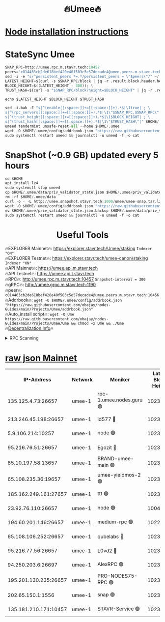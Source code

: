 <h1 align="center"> 🔥Umee🔥</h1>


[Node installation instructions](https://github.com/obajay/nodes-Guides/tree/main/Projects/Umee)
=
# StateSync Umee
```python
SNAP_RPC=http://umee.rpc.m.stavr.tech:10457
peers="c014463cb2de618bef420e40f503c5e57decade4@umee.peers.m.stavr.tech:10456"
sed -i -e "s/^persistent_peers *=.*/persistent_peers = \"$peers\"/" ~/.umee/config/config.toml
LATEST_HEIGHT=$(curl -s $SNAP_RPC/block | jq -r .result.block.header.height); \
BLOCK_HEIGHT=$((LATEST_HEIGHT - 300)); \
TRUST_HASH=$(curl -s "$SNAP_RPC/block?height=$BLOCK_HEIGHT" | jq -r .result.block_id.hash)

echo $LATEST_HEIGHT $BLOCK_HEIGHT $TRUST_HASH

sed -i.bak -E "s|^(enable[[:space:]]+=[[:space:]]+).*$|\1true| ; \
s|^(rpc_servers[[:space:]]+=[[:space:]]+).*$|\1\"$SNAP_RPC,$SNAP_RPC\"| ; \
s|^(trust_height[[:space:]]+=[[:space:]]+).*$|\1$BLOCK_HEIGHT| ; \
s|^(trust_hash[[:space:]]+=[[:space:]]+).*$|\1\"$TRUST_HASH\"|" $HOME/.umee/config/config.toml
umeed tendermint unsafe-reset-all --home $HOME/.umee
wget -O $HOME/.umee/config/addrbook.json "https://raw.githubusercontent.com/obajay/nodes-Guides/main/Projects/Umee/addrbook.json"
sudo systemctl restart umeed && journalctl -u umeed -f -o cat
```
# SnapShot (~0.9 GB) updated every 5 hours
```python
cd $HOME
apt install lz4
sudo systemctl stop umeed
cp $HOME/.umee/data/priv_validator_state.json $HOME/.umee/priv_validator_state.json.backup
rm -rf $HOME/.umee/data
curl -o - -L http://umee.snapshot.stavr.tech:1000/umee/umee-snap.tar.lz4 | lz4 -c -d - | tar -x -C $HOME/.umee --strip-components 2
wget -O $HOME/.umee/config/addrbook.json "https://raw.githubusercontent.com/obajay/nodes-Guides/main/Projects/Umee/addrbook.json"
mv $HOME/.umee/priv_validator_state.json.backup $HOME/.umee/data/priv_validator_state.json
sudo systemctl restart umeed && journalctl -u umeed -f -o cat
```
 <h1 align="center"> Useful Tools</h1>

🔥EXPLORER Mainnet🔥:      https://explorer.stavr.tech/Umee/staking             `Indexer "ON"` \
🔥EXPLORER Testnet🔥:        https://explorer.stavr.tech/umee-canon/staking      `Indexer "ON"` \
🔥API Mainnet🔥:                   https://umee.api.m.stavr.tech \
🔥API Testnet🔥:                     https://umee.api.t.stavr.tech \
🔥RPC🔥:                                   http://umee.rpc.m.stavr.tech:10457                     `Snapshot-interval = 300` \
🔥gRPC🔥:                              http://umee.grpc.m.stavr.tech:1190 \
🔥peer🔥:                     `c014463cb2de618bef420e40f503c5e57decade4@umee.peers.m.stavr.tech:10456` \
🔥Addrbook🔥:    ```wget -O $HOME/.umee/config/addrbook.json "https://raw.githubusercontent.com/obajay/nodes-Guides/main/Projects/Umee/addrbook.json"``` \
🔥Auto_install script🔥: ```wget -O Ume https://raw.githubusercontent.com/obajay/nodes-Guides/main/Projects/Umee/Ume && chmod +x Ume && ./Ume``` \
🔥[Decentralization Info](https://github.com/obajay/StateSync-snapshots/tree/main/Projects/Umee/Decentralization)🔥

<details>
<summary>RPC Scanning</summary>

<h2 align="center"> We scan nodes in real time every 4 hours. And we provide the final result of RPC endpoints.
We cannot influence the operation of these nodes in any way. </h2>


```python
If Voting Power is higher than 0 --> then the Node is a validator of the network and may be subject to attack and be a potential threat to the chain.
```
```python
We marked such validators with a red symbol
```

</details>

[raw json Mainnet](https://rpc-check.umeem.stavr.tech/umeem/rpc-umeem-result.json)
=



<table><tr><th>IP-Address</th><th>Network</th><th>Moniker</th><th>Latest Block Height</th><th>Earliest Block Height</th><th>Catching Up</th><th>Tx Index</th><th>Voting Power</th><th>Scan Time</th></tr><tr><td>135.125.4.73:26657</td><td>umee-1</td><td>rpc-1.umee.nodes.guru 🟢</td><td>10231306</td><td>5167386</td><td>False</td><td>on</td><td>0</td><td>2024-01-21T05:09:19.241345659UTC</td></tr><tr><td>213.246.45.198:26657</td><td>umee-1</td><td>id577 🔴</td><td>10231292</td><td>7100001</td><td>False</td><td>on</td><td>35102522</td><td>2024-01-21T05:07:55.064014355UTC</td></tr><tr><td>5.9.106.214:10257</td><td>umee-1</td><td>node 🟢</td><td>10231301</td><td>7942001</td><td>False</td><td>on</td><td>0</td><td>2024-01-21T05:08:51.862744543UTC</td></tr><tr><td>95.216.76.51:26657</td><td>umee-1</td><td>Egozit 🔴</td><td>10231305</td><td>8262001</td><td>False</td><td>off</td><td>38350030</td><td>2024-01-21T05:09:16.789645334UTC</td></tr><tr><td>85.10.197.58:13657</td><td>umee-1</td><td>BRAND-umee-main 🟢</td><td>10231295</td><td>8427832</td><td>False</td><td>on</td><td>0</td><td>2024-01-21T05:08:12.753434701UTC</td></tr><tr><td>65.108.235.36:19657</td><td>umee-1</td><td>umee-yieldmos-2 🟢</td><td>10231286</td><td>9575548</td><td>False</td><td>on</td><td>0</td><td>2024-01-21T05:07:19.760891006UTC</td></tr><tr><td>185.162.249.161:27657</td><td>umee-1</td><td>ttt 🟢</td><td>10231299</td><td>9733423</td><td>False</td><td>on</td><td>0</td><td>2024-01-21T05:08:40.120709587UTC</td></tr><tr><td>23.92.76.110:26657</td><td>umee-1</td><td>node 🟢</td><td>10046600</td><td>9953901</td><td>False</td><td>on</td><td>0</td><td>2024-01-21T05:10:01.798066383UTC</td></tr><tr><td>194.60.201.146:26657</td><td>umee-1</td><td>medium-rpc 🟢</td><td>10228249</td><td>9984137</td><td>False</td><td>on</td><td>0</td><td>2024-01-21T05:08:01.634234229UTC</td></tr><tr><td>65.108.106.252:26657</td><td>umee-1</td><td>qubelabs 🔴</td><td>10231295</td><td>10042989</td><td>False</td><td>on</td><td>36816201</td><td>2024-01-21T05:08:13.121432633UTC</td></tr><tr><td>95.216.77.56:26657</td><td>umee-1</td><td>L0vd2 🔴</td><td>10231310</td><td>10131310</td><td>False</td><td>off</td><td>37466044</td><td>2024-01-21T05:09:40.574654064UTC</td></tr><tr><td>94.250.203.6:26697</td><td>umee-1</td><td>AlexRPC 🟢</td><td>10231293</td><td>10132001</td><td>False</td><td>on</td><td>0</td><td>2024-01-21T05:08:08.374461898UTC</td></tr><tr><td>195.201.130.235:26657</td><td>umee-1</td><td>PRO-NODES75-RPC 🟢</td><td>10231301</td><td>10190089</td><td>False</td><td>on</td><td>0</td><td>2024-01-21T05:08:48.661253284UTC</td></tr><tr><td>202.65.150.1:1556</td><td>umee-1</td><td>snap 🟢</td><td>10231301</td><td>10221641</td><td>False</td><td>on</td><td>0</td><td>2024-01-21T05:08:49.534405500UTC</td></tr><tr><td>135.181.210.171:10457</td><td>umee-1</td><td>STAVR-Service 🟢</td><td>10231308</td><td>10231001</td><td>False</td><td>on</td><td>0</td><td>2024-01-21T05:09:29.982568580UTC</td></tr></table>
